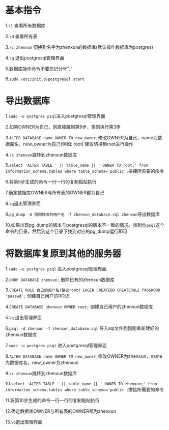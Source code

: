# 基本指令

  1.```\l``` 查看所有数据库
  
  2.```\d``` 查看所有表
  
  3.```\c zhenxun``` 切换到名字为zhenxun的数据库(默认操作数据库为postgres)
  
  4.```\q``` 退出postgresql管理界面
  
  5.数据库操作命令不要忘记分号";"
  
  6.```sudo /etc/init.d/postgresql start```

# 导出数据库

  1.```sudo -u postgres psql```进入postgresql管理界面 
  
  2.如果OWNER为自己，则直接跳到第9步，否则执行第3步
  
  3.```ALTER DATABASE name OWNER TO new_owner;```修改OWNER为自己，name为数据库名，new_owner为自己(例如: root) 建议切换到root进行操作
  
  4.```\c zhenxun```跳转到zhenxun数据库
  
  5.```select 'ALTER TABLE ' || table_name || ' OWNER TO root;' from information_schema.tables where table_schema='public';```拼接所需要的命令
  
  6.将第5步生成的命令一行一行的复制黏贴执行
  
  7.确定数据库OWNER与所有表的OWNER都为自己
  
  8.```\q```退出管理界面
  
  9.```pg_dump -U 刚刚修改的用户名 -f zhenxun_database.sql zhenxun```导出数据库
  
  10.如果出现pg_dump的版本与postgresql的版本不一致的情况，找到你```psql```这个命令的目录，然后到这个目录下找到对应的pg_dump运行即可

# 将数据库复原到其他的服务器

  1.```sudo -u postgres psql``` 进入postgresql管理界面
  
  2.```DROP DATABASE zhenxun;``` 删除已有的zhenxun数据库
  
  3.```CREATE ROLE 自己的用户名(建议root) LOGIN CREATEDB CREATEROLE PASSWORD 'passwd';``` 创建自己用户的ROLE
  
  4.```CREATE DATABASE zhenxun OWNER root;``` 创建自己用户的zhenxun数据库
  
  5.```\q``` 退出管理界面
  
  6.```psql -d zhenxun -f zhenxun_database.sql``` 导入sql文件到刚刚重新建好的zhenxun数据库
  
  7.```sudo -u postgres psql``` 进入postgresql管理界面
  
  8.```ALTER DATABASE name OWNER TO new_owner;```修改OWNER为zhenxun，name为数据库名，new_owner为zhenxun
  
  9.```\c zhenxun```跳转到zhenxun数据库
  
  10.```select 'ALTER TABLE ' || table_name || ' OWNER TO zhenxun;' from information_schema.tables where table_schema='public';```拼接所需要的命令
  
  11.将第10步生成的命令一行一行的复制黏贴执行
  
  12.确定数据库OWNER与所有表的OWNER都为zhenxun
  
  13.```\q```退出管理界面
